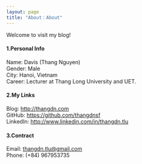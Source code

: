 ```yaml
---
layout: page
title: "About：About"
---
```

Welcome to visit my blog!

#### 1.Personal Info
Name: Davis (Thang Nguyen)  
Gender: Male  
City: Hanoi, Vietnam  
Career: Lecturer at Thang Long University and UET.

#### 2.My Links
Blog: <http://thangdn.com>  
GitHub: <https://github.com/thangdnsf>  
LinkedIn: <http://www.linkedin.com/in/thangdn.tlu>  


#### 3.Contract
Email: thangdn.tlu@gmail.com  
Phone: (+84) 967953735  

